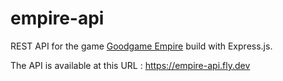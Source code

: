 # empire-api

REST API for the game [Goodgame Empire](https://empire.goodgamestudios.com) build with Express.js.

The API is available at this URL : <https://empire-api.fly.dev>
